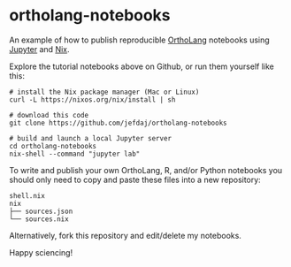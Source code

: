ortholang-notebooks
===================

An example of how to publish reproducible [OrthoLang][ortholang] notebooks
using [Jupyter][jupyter] and [Nix][nix].

Explore the tutorial notebooks above on Github, or run them yourself like this:

~~~{ .bash }
# install the Nix package manager (Mac or Linux)
curl -L https://nixos.org/nix/install | sh

# download this code
git clone https://github.com/jefdaj/ortholang-notebooks

# build and launch a local Jupyter server
cd ortholang-notebooks
nix-shell --command "jupyter lab"
~~~

To write and publish your own OrthoLang, R, and/or Python notebooks you should
only need to copy and paste these files into a new repository:

~~~
shell.nix
nix
├── sources.json
└── sources.nix
~~~

Alternatively, fork this repository and edit/delete my notebooks.

Happy sciencing!

[jupyter]: https://jupyter.org/
[nix]: https://nixos.org/nix
[ortholang]: https://ortholang.pmb.berkeley.edu

